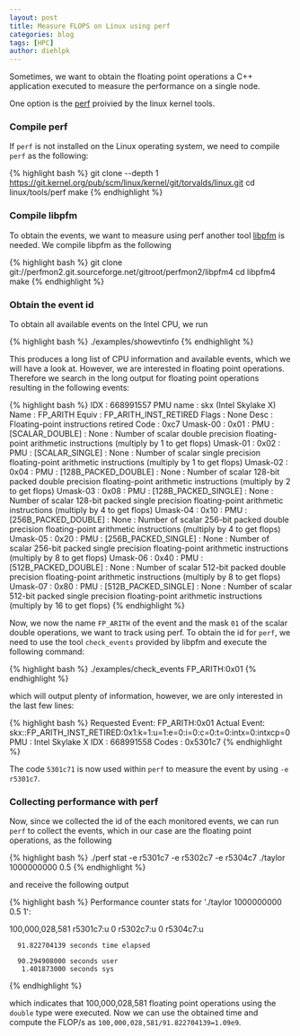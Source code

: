 ```yaml
---
layout: post
title: Measure FLOPS on Linux using perf
categories: blog
tags: [HPC]
author: diehlpk
---
```


Sometimes, we want to obtain the floating point operations a C++ application executed to measure the performance on a single node. 

One option is the [perf](https://man7.org/linux/man-pages/man1/perf.1.html) proivied by the linux kernel tools. 

### Compile perf

If `perf` is not installed on the  Linux operating system, we need to compile `perf` as the following:

{% highlight bash %}
git clone --depth 1 https://git.kernel.org/pub/scm/linux/kernel/git/torvalds/linux.git
cd linux/tools/perf
make
{% endhighlight %}
 
### Compile libpfm

To obtain the events, we want to measure using perf another tool [libpfm](https://perfmon2.sourceforge.net/) is needed. We compile
libpfm as the following

{% highlight bash %}
git clone git://perfmon2.git.sourceforge.net/gitroot/perfmon2/libpfm4
cd libpfm4
make
{% endhighlight %}

### Obtain the event id 

To obtain all available events on the Intel CPU, we run

{% highlight bash %}
./examples/showevtinfo
{% endhighlight %}

This produces a long list of CPU information and available events, which we will have a look at. However, we are interested in floating point operations. Therefore we search in the long output for floating point operations resulting in the following events:

{% highlight bash %}
IDX      : 668991557
PMU name : skx (Intel Skylake X)
Name     : FP_ARITH
Equiv    : FP_ARITH_INST_RETIRED
Flags    : None
Desc     : Floating-point instructions retired
Code     : 0xc7
Umask-00 : 0x01 : PMU : [SCALAR_DOUBLE] : None : Number of scalar double precision floating-point arithmetic instructions (multiply by 1 to get flops)
Umask-01 : 0x02 : PMU : [SCALAR_SINGLE] : None : Number of scalar single precision floating-point arithmetic instructions (multiply by 1 to get flops)
Umask-02 : 0x04 : PMU : [128B_PACKED_DOUBLE] : None : Number of scalar 128-bit packed double precision floating-point arithmetic instructions (multiply by 2 to get flops)
Umask-03 : 0x08 : PMU : [128B_PACKED_SINGLE] : None : Number of scalar 128-bit packed single precision floating-point arithmetic instructions (multiply by 4 to get flops)
Umask-04 : 0x10 : PMU : [256B_PACKED_DOUBLE] : None : Number of scalar 256-bit packed double precision floating-point arithmetic instructions (multiply by 4 to get flops)
Umask-05 : 0x20 : PMU : [256B_PACKED_SINGLE] : None : Number of scalar 256-bit packed single precision floating-point arithmetic instructions (multiply by 8 to get flops)
Umask-06 : 0x40 : PMU : [512B_PACKED_DOUBLE] : None : Number of scalar 512-bit packed double precision floating-point arithmetic instructions (multiply by 8 to get flops)
Umask-07 : 0x80 : PMU : [512B_PACKED_SINGLE] : None : Number of scalar 512-bit packed single precision floating-point arithmetic instructions (multiply by 16 to get flops)
{% endhighlight %}

Now, we now the name `FP_ARITH` of the event and the mask `01` of the scalar double operations, we want to track using perf. To obtain the id for `perf`, we need to use the tool `check_events` provided by libpfm and execute the following command: 

{% highlight bash %}
./examples/check_events FP_ARITH:0x01
{% endhighlight %}

which will output plenty of information, however, we are only interested in the last few lines:

{% highlight bash %}
Requested Event: FP_ARITH:0x01
Actual    Event: skx::FP_ARITH_INST_RETIRED:0x1:k=1:u=1:e=0:i=0:c=0:t=0:intx=0:intxcp=0
PMU            : Intel Skylake X
IDX            : 668991558
Codes          : 0x5301c7
{% endhighlight %}

The code `5301c71` is now used within `perf` to measure the event by using `-e r5301c7`.

### Collecting performance with perf

Now, since we collected the id of the each monitored events, we can run `perf` to collect the events, which in our case are the floating point operations, as the following

{% highlight bash %}
./perf stat -e r5301c7 -e r5302c7 -e r5304c7 ./taylor 1000000000 0.5 
{% endhighlight %}

and receive the following output 

{% highlight bash %}
 Performance counter stats for './taylor 1000000000 0.5 1':

   100,000,028,581      r5301c7:u
                 0      r5302c7:u
                 0      r5304c7:u

      91.822704139 seconds time elapsed

      90.294908000 seconds user
       1.401873000 seconds sys
{% endhighlight %}

which indicates that 100,000,028,581 floating point operations using the `double` type were executed. Now we can use the obtained time and compute the FLOP/s as `100,000,028,581/91.822704139=1.09e9`.
